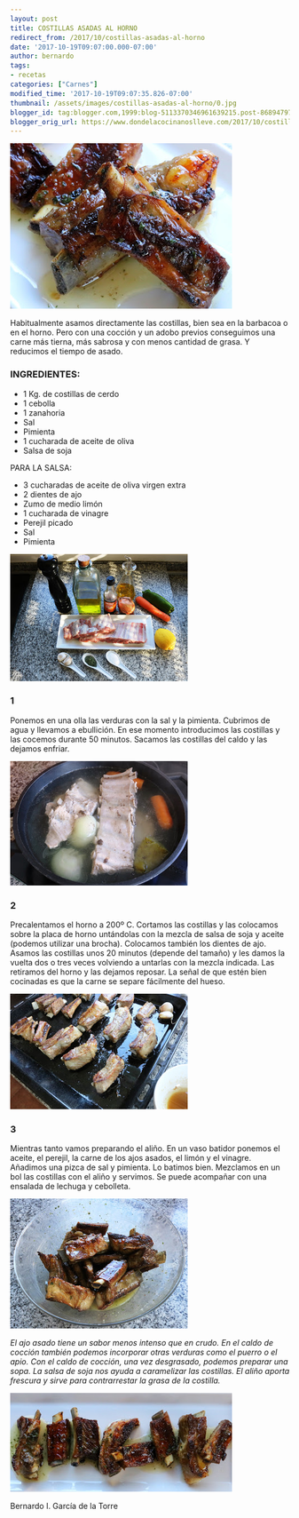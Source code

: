 ```yaml
---
layout: post
title: COSTILLAS ASADAS AL HORNO
redirect_from: /2017/10/costillas-asadas-al-horno
date: '2017-10-19T09:07:00.000-07:00'
author: bernardo
tags:
- recetas
categories: ["Carnes"]
modified_time: '2017-10-19T09:07:35.826-07:00'
thumbnail: /assets/images/costillas-asadas-al-horno/0.jpg
blogger_id: tag:blogger.com,1999:blog-5113370346961639215.post-8689479796012233540
blogger_orig_url: https://www.dondelacocinanoslleve.com/2017/10/costillas-asadas-al-horno.html
---
```


![](/assets/images/costillas-asadas-al-horno/0.jpg)

  
Habitualmente asamos directamente las costillas, bien sea en la barbacoa o en el horno. Pero con una cocción y un adobo previos conseguimos una carne más tierna, más sabrosa y con menos cantidad de grasa. Y reducimos el tiempo de asado.  

### INGREDIENTES:
* 1 Kg. de costillas de cerdo
* 1 cebolla
* 1 zanahoria
* Sal
* Pimienta
* 1 cucharada de aceite de oliva
* Salsa de soja

PARA LA SALSA:

* 3 cucharadas de aceite de oliva virgen extra
* 2 dientes de ajo
* Zumo de medio limón
* 1 cucharada de vinagre
* Perejil picado
* Sal
* Pimienta  

![](/assets/images/costillas-asadas-al-horno/1.jpg)

  

### 1

Ponemos en una olla las verduras con la sal y la pimienta. Cubrimos de agua y llevamos a ebullición. En ese momento introducimos las costillas y las cocemos durante 50 minutos. Sacamos las costillas del caldo y las dejamos enfriar.  

![](/assets/images/costillas-asadas-al-horno/2.jpg)

  

### 2

Precalentamos el horno a 200º C. Cortamos las costillas y las colocamos sobre la placa de horno untándolas con la mezcla de salsa de soja y aceite (podemos utilizar una brocha). Colocamos también los dientes de ajo. Asamos las costillas unos 20 minutos (depende del tamaño) y les damos la vuelta dos o tres veces volviendo a untarlas con la mezcla indicada. Las retiramos del horno y las dejamos reposar. La señal de que estén bien cocinadas es que la carne se separe fácilmente del hueso.  

![](/assets/images/costillas-asadas-al-horno/3.jpg)

  

### 3

Mientras tanto vamos preparando el aliño. En un vaso batidor ponemos el aceite, el perejil, la carne de los ajos asados, el limón y el vinagre. Añadimos una pizca de sal y pimienta. Lo batimos bien. Mezclamos en un bol las costillas con el aliño y servimos. Se puede acompañar con una ensalada de lechuga y cebolleta.  

![](/assets/images/costillas-asadas-al-horno/4.jpg)

  
_El ajo asado tiene un sabor menos intenso que en crudo. En el caldo de cocción también podemos incorporar otras verduras como el puerro o el apio. Con el caldo de cocción, una vez desgrasado, podemos preparar una sopa. La salsa de soja nos ayuda a caramelizar las costillas. El aliño aporta frescura y sirve para contrarrestar la grasa de la costilla._

![](/assets/images/costillas-asadas-al-horno/5.jpg)

  
  
Bernardo I. García de la Torre
